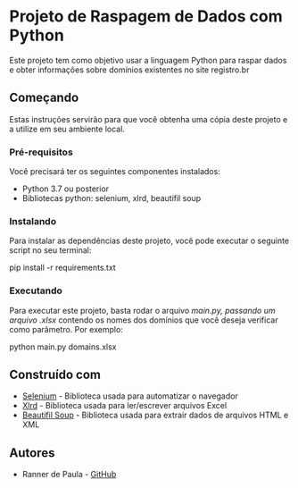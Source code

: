  # Projeto de Raspagem de Dados com Python
Este projeto tem como objetivo usar a linguagem Python para raspar dados e obter informações sobre domínios existentes no site registro.br

## Começando
Estas instruções servirão para que você obtenha uma cópia deste projeto e a utilize em seu ambiente local.

### Pré-requisitos
Você precisará ter os seguintes componentes instalados:

- Python 3.7 ou posterior
- Bibliotecas python: selenium, xlrd, beautifil soup

### Instalando
Para instalar as dependências deste projeto, você pode executar o seguinte script no seu terminal:


pip install -r requirements.txt


### Executando
Para executar este projeto, basta rodar o arquivo *main.py, passando um arquivo *.xlsx** contendo os nomes dos domínios que você deseja verificar como parâmetro. Por exemplo:


python main.py domains.xlsx


## Construído com
- [Selenium](https://pypi.org/project/selenium/) - Biblioteca usada para automatizar o navegador
- [Xlrd](https://xlrd.readthedocs.io/en/latest/) - Biblioteca usada para ler/escrever arquivos Excel
- [Beautifil Soup](https://beautiful-soup-4.readthedocs.io/en/latest/) - Biblioteca usada para extrair dados de arquivos HTML e XML

## Autores
- Ranner de Paula - [GitHub](https://github.com/Ranner106)
